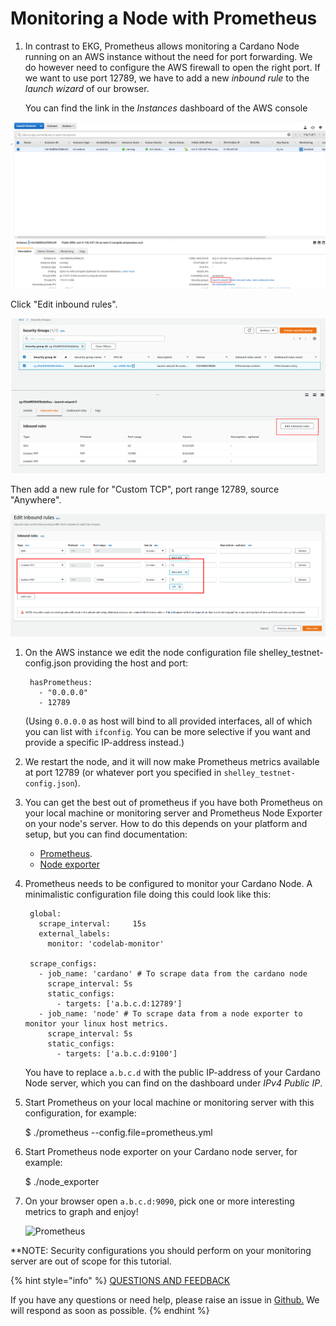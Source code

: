 # Monitoring a Node with Prometheus

1. In contrast to EKG, Prometheus allows monitoring a Cardano Node running on an AWS instance without the need for port forwarding. We do however need to configure the AWS firewall to open the right port. If we want to use port 12789, we have to add a new _inbound rule_ to the _launch wizard_ of our browser.

   You can find the link in the _Instances_ dashboard of the AWS console

![](../../.gitbook/assets/launch-wizard.png)

Click "Edit inbound rules".

![](../../.gitbook/assets/edit-inbound-rules.png)

Then add a new rule for "Custom TCP", port range 12789, source "Anywhere".

![](../../.gitbook/assets/new-inbound-rule.png)

1. On the AWS instance we edit the node configuration file shelley\_testnet-config.json providing the host and port:

   ```text
    hasPrometheus:
      - "0.0.0.0"
      - 12789
   ```

   \(Using `0.0.0.0` as host will bind to all provided interfaces, all of which you can list with `ifconfig`. You can be more selective if you want and provide a specific IP-address instead.\)

2. We restart the node, and it will now make Prometheus metrics available at port 12789 \(or whatever port you specified in `shelley_testnet-config.json`\).
3. You can get the best out of prometheus if you have both Prometheus on your local machine or monitoring server and Prometheus Node Exporter on your node's server. How to do this depends on your platform and setup, but you can find documentation:
   * [Prometheus](https://prometheus.io/docs/prometheus/latest/getting_started/).
   * [Node exporter](https://prometheus.io/docs/guides/node-exporter/)
4. Prometheus needs to be configured to monitor your Cardano Node. A minimalistic configuration file doing this could look like this:

   ```text
    global:
      scrape_interval:     15s
      external_labels:
        monitor: 'codelab-monitor'

    scrape_configs:
      - job_name: 'cardano' # To scrape data from the cardano node
        scrape_interval: 5s
        static_configs:
          - targets: ['a.b.c.d:12789']
      - job_name: 'node' # To scrape data from a node exporter to monitor your linux host metrics.
        scrape_interval: 5s
        static_configs:
          - targets: ['a.b.c.d:9100']
   ```

   You have to replace `a.b.c.d` with the public IP-address of your Cardano Node server, which you can find on the dashboard under _IPv4 Public IP_.

5. Start Prometheus on your local machine or monitoring server with this configuration, for example:

   $ ./prometheus --config.file=prometheus.yml

6. Start Prometheus node exporter on your Cardano node server, for example:

   $ ./node\_exporter

7. On your browser open `a.b.c.d:9090`, pick one or more interesting metrics to graph and enjoy!

   ![Prometheus](https://github.com/cardano-foundation/stake-pool-school-handbook/tree/3abbeae984eb17aab3778e922956e72ae1cd702a/.gitbook/assets/prometheus.png)

\*\*NOTE: Security configurations you should perform on your monitoring server are out of scope for this tutorial.



{% hint style="info" %}
[QUESTIONS AND FEEDBACK](https://github.com/carloslodelar/SPO/issues)

If you have any questions or need help, please raise an issue in [Github.](https://github.com/cardano-foundation/stake-pool-school-handbook/issues) We will respond as soon as possible.
{% endhint %}

